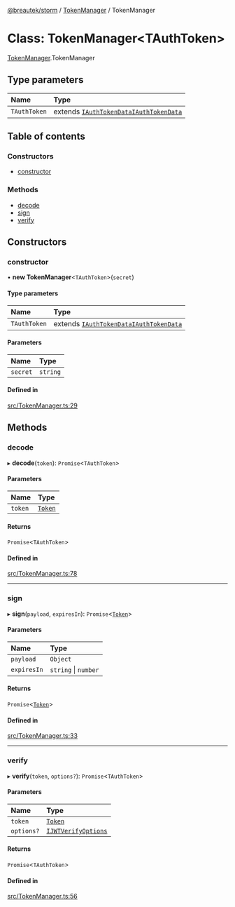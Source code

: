 [@breautek/storm](../README.md) / [TokenManager](../modules/TokenManager.md) / TokenManager

# Class: TokenManager<TAuthToken\>

[TokenManager](../modules/TokenManager.md).TokenManager

## Type parameters

| Name | Type |
| :------ | :------ |
| `TAuthToken` | extends [`IAuthTokenData`](../interfaces/IAuthTokenData.IAuthTokenData-1.md)[`IAuthTokenData`](../interfaces/IAuthTokenData.IAuthTokenData-1.md) |

## Table of contents

### Constructors

- [constructor](TokenManager.TokenManager-1.md#constructor)

### Methods

- [decode](TokenManager.TokenManager-1.md#decode)
- [sign](TokenManager.TokenManager-1.md#sign)
- [verify](TokenManager.TokenManager-1.md#verify)

## Constructors

### constructor

• **new TokenManager**<`TAuthToken`\>(`secret`)

#### Type parameters

| Name | Type |
| :------ | :------ |
| `TAuthToken` | extends [`IAuthTokenData`](../interfaces/IAuthTokenData.IAuthTokenData-1.md)[`IAuthTokenData`](../interfaces/IAuthTokenData.IAuthTokenData-1.md) |

#### Parameters

| Name | Type |
| :------ | :------ |
| `secret` | `string` |

#### Defined in

[src/TokenManager.ts:29](https://github.com/breautek/storm/blob/3845ece/src/TokenManager.ts#L29)

## Methods

### decode

▸ **decode**(`token`): `Promise`<`TAuthToken`\>

#### Parameters

| Name | Type |
| :------ | :------ |
| `token` | [`Token`](Token.Token-1.md) |

#### Returns

`Promise`<`TAuthToken`\>

#### Defined in

[src/TokenManager.ts:78](https://github.com/breautek/storm/blob/3845ece/src/TokenManager.ts#L78)

___

### sign

▸ **sign**(`payload`, `expiresIn`): `Promise`<[`Token`](Token.Token-1.md)\>

#### Parameters

| Name | Type |
| :------ | :------ |
| `payload` | `Object` |
| `expiresIn` | `string` \| `number` |

#### Returns

`Promise`<[`Token`](Token.Token-1.md)\>

#### Defined in

[src/TokenManager.ts:33](https://github.com/breautek/storm/blob/3845ece/src/TokenManager.ts#L33)

___

### verify

▸ **verify**(`token`, `options?`): `Promise`<`TAuthToken`\>

#### Parameters

| Name | Type |
| :------ | :------ |
| `token` | [`Token`](Token.Token-1.md) |
| `options?` | [`IJWTVerifyOptions`](../interfaces/IJWTVerifyOptions.IJWTVerifyOptions-1.md) |

#### Returns

`Promise`<`TAuthToken`\>

#### Defined in

[src/TokenManager.ts:56](https://github.com/breautek/storm/blob/3845ece/src/TokenManager.ts#L56)
